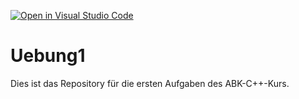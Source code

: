 [![Open in Visual Studio Code](https://classroom.github.com/assets/open-in-vscode-f059dc9a6f8d3a56e377f745f24479a46679e63a5d9fe6f495e02850cd0d8118.svg)](https://classroom.github.com/online_ide?assignment_repo_id=5966903&assignment_repo_type=AssignmentRepo)
# Uebung1

Dies ist das Repository für die ersten Aufgaben des ABK-C++-Kurs.
